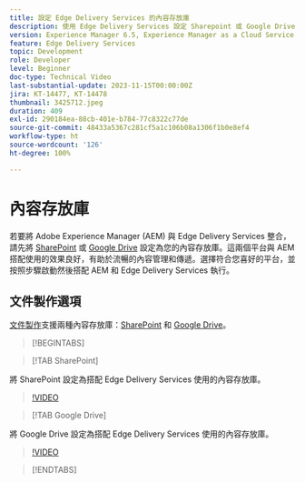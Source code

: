 ```yaml
---
title: 設定 Edge Delivery Services 的內容存放庫
description: 使用 Edge Delivery Services 設定 Sharepoint 或 Google Drive
version: Experience Manager 6.5, Experience Manager as a Cloud Service
feature: Edge Delivery Services
topic: Development
role: Developer
level: Beginner
doc-type: Technical Video
last-substantial-update: 2023-11-15T00:00:00Z
jira: KT-14477, KT-14478
thumbnail: 3425712.jpeg
duration: 409
exl-id: 290184ea-88cb-401e-b784-77c8322c77de
source-git-commit: 48433a5367c281cf5a1c106b08a1306f1b0e8ef4
workflow-type: ht
source-wordcount: '126'
ht-degree: 100%

---
```


# 內容存放庫

若要將 Adobe Experience Manager (AEM) 與 Edge Delivery Services 整合，請先將 [SharePoint](#sharepoint) 或 [Google Drive](#google-drive) 設定為您的內容存放庫。這兩個平台與 AEM 搭配使用的效果良好，有助於流暢的內容管理和傳遞。選擇符合您喜好的平台，並按照步驟啟動然後搭配 AEM 和 Edge Delivery Services 執行。

## 文件製作選項

[文件製作](../../document-authoring/set-up.md)支援兩種內容存放庫：[SharePoint](#sharepoint) 和 [Google Drive](#google-drive)。

>[!BEGINTABS]

>[!TAB SharePoint]

將 SharePoint 設定為搭配 Edge Delivery Services 使用的內容存放庫。

>[!VIDEO](https://video.tv.adobe.com/v/3425712/?learn=on)

>[!TAB Google Drive]

將 Google Drive 設定為搭配 Edge Delivery Services 使用的內容存放庫。

>[!VIDEO](https://video.tv.adobe.com/v/3425711/?learn=on)

>[!ENDTABS]
